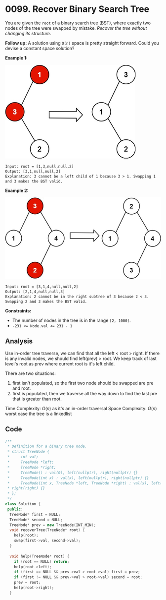 # 0099. Recover Binary Search Tree

You are given the `root` of a binary search tree (BST), where exactly two nodes of the tree were swapped by mistake. *Recover the tree without changing its structure*.

**Follow up:** A solution using `O(n)` space is pretty straight forward. Could you devise a constant space solution?

 

**Example 1:**

![img](resources/99a.jpg)

```
Input: root = [1,3,null,null,2]
Output: [3,1,null,null,2]
Explanation: 3 cannot be a left child of 1 because 3 > 1. Swapping 1 and 3 makes the BST valid.
```

**Example 2:**

![img](resources/99b.jpg)

```
Input: root = [3,1,4,null,null,2]
Output: [2,1,4,null,null,3]
Explanation: 2 cannot be in the right subtree of 3 because 2 < 3. Swapping 2 and 3 makes the BST valid.
```

 

**Constraints:**

- The number of nodes in the tree is in the range `[2, 1000]`.
- `-231 <= Node.val <= 231 - 1`

## Analysis

Use in-order tree traverse, we can find that all the left < root > right. If there is any invalid nodes, we should find left(prev) > root. We keep track of last level's root as prev where current root is it's left child.

There are two situations:
1. first isn't populated, so the first two node should be swapped are pre and root.
2. first is populated, then we traverse all the way down to find the last pre that is greater than root.

Time Complexity: $O(n)$ as it's an in-order traversal
Space Complexity: $O(n)$ worst case the tree is a linkedlist

## Code

```c++
/**
 * Definition for a binary tree node.
 * struct TreeNode {
 *     int val;
 *     TreeNode *left;
 *     TreeNode *right;
 *     TreeNode() : val(0), left(nullptr), right(nullptr) {}
 *     TreeNode(int x) : val(x), left(nullptr), right(nullptr) {}
 *     TreeNode(int x, TreeNode *left, TreeNode *right) : val(x), left(left),
 * right(right) {}
 * };
 */
class Solution {
 public:
  TreeNode* first = NULL;
  TreeNode* second = NULL;
  TreeNode* prev = new TreeNode(INT_MIN);
  void recoverTree(TreeNode* root) {
    help(root);
    swap(first->val, second->val);
  }

  void help(TreeNode* root) {
    if (root == NULL) return;
    help(root->left);
    if (first == NULL && prev->val > root->val) first = prev;
    if (first != NULL && prev->val > root->val) second = root;
    prev = root;
    help(root->right);
  }

```